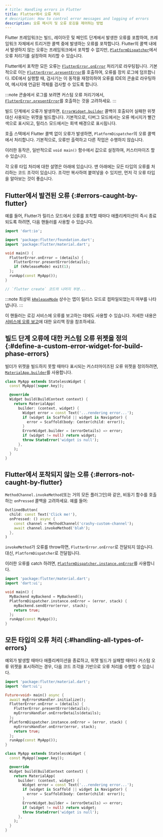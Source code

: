 ```yaml
---
# title: Handling errors in Flutter
title: Flutter에서 오류 처리
# description: How to control error messages and logging of errors
description: 오류 메시지 및 오류 로깅을 제어하는 ​​방법
---
```


<?code-excerpt path-base="testing/errors"?>

Flutter 프레임워크는 빌드, 레이아웃 및 페인트 단계에서 발생한 오류를 포함하여, 
프레임워크 자체에서 트리거한 콜백 중에 발생하는 오류를 포착합니다. 
Flutter의 콜백 내에서 발생하지 않는 오류는 프레임워크에서 포착할 수 없지만, 
[`PlatformDispatcher`][]에서 오류 처리기를 설정하여 처리할 수 있습니다.

Flutter에서 포착한 모든 오류는 [`FlutterError.onError`][] 처리기로 라우팅됩니다. 
기본적으로 이는 [`FlutterError.presentError`][]를 호출하여, 오류를 장치 로그에 덤프합니다. 
IDE에서 실행할 때, 검사기는 이 동작을 재정의하여 오류를 IDE의 콘솔로 라우팅하여, 
메시지에 언급된 객체를 검사할 수 있도록 합니다.

:::note
콘솔에서 로그를 보려면 커스텀 오류 처리기에서, [`FlutterError.presentError`][]를 호출하는 것을 고려하세요.
:::

빌드 단계에서 오류가 발생하면, [`ErrorWidget.builder`][] 콜백이 호출되어 실패한 위젯 대신 사용되는 위젯을 빌드합니다. 
기본적으로, 디버그 모드에서는 오류 메시지가 빨간색으로 표시되고, 릴리스 모드에서는 회색 배경으로 표시됩니다.

호출 스택에서 Flutter 콜백 없이 오류가 발생하면, `PlatformDispatcher`의 오류 콜백에서 처리합니다. 
기본적으로, 오류만 출력하고 다른 작업은 수행하지 않습니다.

이러한 동작은, 일반적으로 `void main()` 함수에서 값으로 설정하여, 커스터마이즈 할 수 있습니다.

각 오류 타입 처리에 대한 설명은 아래에 있습니다. 
맨 아래에는 모든 타입의 오류를 처리하는 코드 조각이 있습니다. 
조각만 복사하여 붙여넣을 수 있지만, 먼저 각 오류 타입을 알아보는 것이 좋습니다.

## Flutter에서 발견된 오류 {:#errors-caught-by-flutter}

예를 들어, Flutter가 릴리스 모드에서 오류를 포착할 때마다 애플리케이션이 즉시 종료되도록 하려면, 다음 핸들러를 사용할 수 있습니다.

<?code-excerpt "lib/quit_immediate.dart (on-error-main)"?>
```dart
import 'dart:io';

import 'package:flutter/foundation.dart';
import 'package:flutter/material.dart';

void main() {
  FlutterError.onError = (details) {
    FlutterError.presentError(details);
    if (kReleaseMode) exit(1);
  };
  runApp(const MyApp());
}

// `flutter create` 코드의 나머지 부분...
```

:::note
최상위 [`kReleaseMode`][] 상수는 앱이 릴리스 모드로 컴파일되었는지 여부를 나타냅니다.
:::

이 핸들러는 로깅 서비스에 오류를 보고하는 데에도 사용할 수 있습니다.
자세한 내용은 [서비스에 오류 보고][reporting errors to a service]에 대한 요리책 장을 참조하세요.

## 빌드 단계 오류에 대한 커스텀 오류 위젯을 정의 {:#define-a-custom-error-widget-for-build-phase-errors}

빌더가 위젯을 빌드하지 못할 때마다 표시되는 커스터마이즈된 오류 위젯을 정의하려면, [`MaterialApp.builder`][]를 사용합니다.

<?code-excerpt "lib/excerpts.dart (custom-error)"?>
```dart
class MyApp extends StatelessWidget {
  const MyApp({super.key});

  @override
  Widget build(BuildContext context) {
    return MaterialApp(
      builder: (context, widget) {
        Widget error = const Text('...rendering error...');
        if (widget is Scaffold || widget is Navigator) {
          error = Scaffold(body: Center(child: error));
        }
        ErrorWidget.builder = (errorDetails) => error;
        if (widget != null) return widget;
        throw StateError('widget is null');
      },
    );
  }
}
```

## Flutter에서 포착되지 않는 오류 {:#errors-not-caught-by-flutter}

`MethodChannel.invokeMethod`(또는 거의 모든 플러그인)와 같은, 비동기 함수를 호출하는 `onPressed` 콜백을 고려하세요. 예를 들어:

<?code-excerpt "lib/excerpts.dart (on-pressed)" replace="/return //g;/^\);$/)/g"?>
```dart
OutlinedButton(
  child: const Text('Click me!'),
  onPressed: () async {
    const channel = MethodChannel('crashy-custom-channel');
    await channel.invokeMethod('blah');
  },
)
```

`invokeMethod`가 오류를 throw하면, `FlutterError.onError`로 전달되지 않습니다. 대신, `PlatformDispatcher`로 전달됩니다.

이러한 오류를 catch 하려면, [`PlatformDispatcher.instance.onError`][]를 사용합니다.

<?code-excerpt "lib/excerpts.dart (catch-error)"?>
```dart
import 'package:flutter/material.dart';
import 'dart:ui';

void main() {
  MyBackend myBackend = MyBackend();
  PlatformDispatcher.instance.onError = (error, stack) {
    myBackend.sendError(error, stack);
    return true;
  };
  runApp(const MyApp());
}
```

## 모든 타입의 오류 처리 {:#handling-all-types-of-errors}

예외가 발생할 때마다 애플리케이션을 종료하고, 
위젯 빌드가 실패할 때마다 커스텀 오류 위젯을 표시하려는 경우, 
다음 코드 조각을 기반으로 오류 처리를 수행할 수 있습니다.

<?code-excerpt "lib/main.dart (all-errors)"?>
```dart
import 'package:flutter/material.dart';
import 'dart:ui';

Future<void> main() async {
  await myErrorsHandler.initialize();
  FlutterError.onError = (details) {
    FlutterError.presentError(details);
    myErrorsHandler.onErrorDetails(details);
  };
  PlatformDispatcher.instance.onError = (error, stack) {
    myErrorsHandler.onError(error, stack);
    return true;
  };
  runApp(const MyApp());
}

class MyApp extends StatelessWidget {
  const MyApp({super.key});

  @override
  Widget build(BuildContext context) {
    return MaterialApp(
      builder: (context, widget) {
        Widget error = const Text('...rendering error...');
        if (widget is Scaffold || widget is Navigator) {
          error = Scaffold(body: Center(child: error));
        }
        ErrorWidget.builder = (errorDetails) => error;
        if (widget != null) return widget;
        throw StateError('widget is null');
      },
    );
  }
}
```

[`ErrorWidget.builder`]: {{site.api}}/flutter/widgets/ErrorWidget/builder.html
[`FlutterError.onError`]: {{site.api}}/flutter/foundation/FlutterError/onError.html
[`FlutterError.presentError`]: {{site.api}}/flutter/foundation/FlutterError/presentError.html
[`kReleaseMode`]:  {{site.api}}/flutter/foundation/kReleaseMode-constant.html
[`MaterialApp.builder`]: {{site.api}}/flutter/material/MaterialApp/builder.html
[reporting errors to a service]: /cookbook/maintenance/error-reporting
[`PlatformDispatcher.instance.onError`]: {{site.api}}/flutter/dart-ui/PlatformDispatcher/onError.html
[`PlatformDispatcher`]: {{site.api}}/flutter/dart-ui/PlatformDispatcher-class.html
